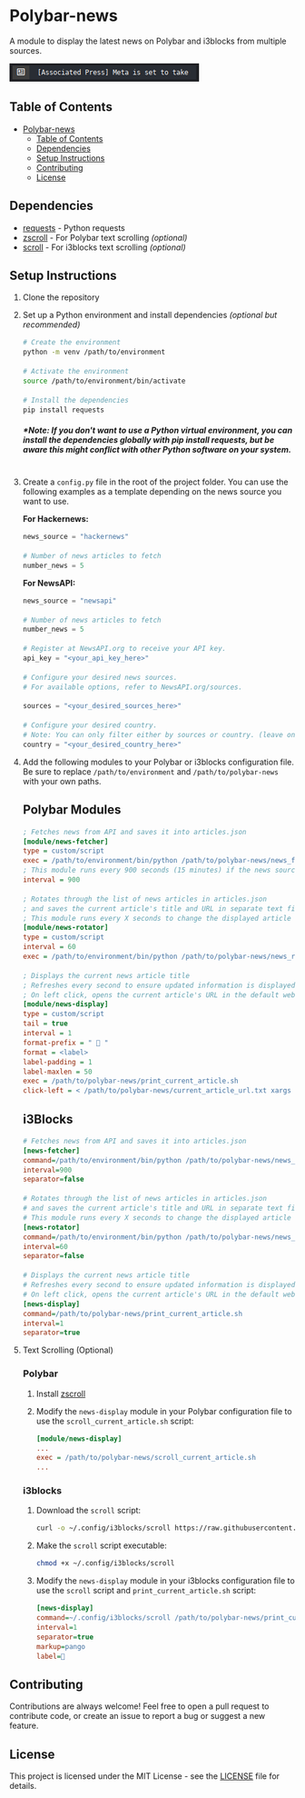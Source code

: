 # Polybar-news

A module to display the latest news on Polybar and i3blocks from multiple sources.

![Polybar-news](assets/example.gif)

## Table of Contents
- [Polybar-news](#polybar-news)
  - [Table of Contents](#table-of-contents)
  - [Dependencies](#dependencies)
  - [Setup Instructions](#setup-instructions)
  - [Contributing](#contributing)
  - [License](#license)


## Dependencies

- [requests](https://pypi.org/project/requests/) - Python requests
- [zscroll](https://github.com/noctuid/zscroll#installation) - For Polybar text scrolling *(optional)*
- [scroll](https://github.com/Anachron/i3blocks/blob/master/blocks/scroll) - For i3blocks text scrolling *(optional)*

## Setup Instructions

1. Clone the repository
2. Set up a Python environment and install dependencies *(optional but recommended)*

    ```bash
    # Create the environment
    python -m venv /path/to/environment

    # Activate the environment
    source /path/to/environment/bin/activate

    # Install the dependencies
    pip install requests
    ```
    ##### *Note: If you don't want to use a Python virtual environment, you can install the dependencies globally with pip install requests, but be aware this might conflict with other Python software on your system.<br><br>

3. Create a `config.py` file in the root of the project folder. You can use the following examples as a template depending on the news source you want to use.     

    **For Hackernews:**
    ```python
    news_source = "hackernews" 

    # Number of news articles to fetch
    number_news = 5
    ```
    **For NewsAPI:**
    ```python
    news_source = "newsapi" 

    # Number of news articles to fetch
    number_news = 5

    # Register at NewsAPI.org to receive your API key.
    api_key = "<your_api_key_here>" 

    # Configure your desired news sources. 
    # For available options, refer to NewsAPI.org/sources.

    sources = "<your_desired_sources_here>"

    # Configure your desired country. 
    # Note: You can only filter either by sources or country. (leave one empty "")
    country = "<your_desired_country_here>"  
    ```
4. Add the following modules to your Polybar or i3blocks configuration file. Be sure to replace `/path/to/environment` and `/path/to/polybar-news` with your own paths.

    ## Polybar Modules

    ```ini
    ; Fetches news from API and saves it into articles.json
    [module/news-fetcher]
    type = custom/script
    exec = /path/to/environment/bin/python /path/to/polybar-news/news_fetcher.py
    ; This module runs every 900 seconds (15 minutes) if the news source is NewsAPI due to its API limit of 100 calls per day for free tier accounts
    interval = 900

    ; Rotates through the list of news articles in articles.json 
    ; and saves the current article's title and URL in separate text files
    ; This module runs every X seconds to change the displayed article
    [module/news-rotator]
    type = custom/script
    interval = 60
    exec = /path/to/environment/bin/python /path/to/polybar-news/news_rotator.py

    ; Displays the current news article title
    ; Refreshes every second to ensure updated information is displayed 
    ; On left click, opens the current article's URL in the default web browser
    [module/news-display]
    type = custom/script
    tail = true
    interval = 1
    format-prefix = "  "
    format = <label>
    label-padding = 1
    label-maxlen = 50
    exec = /path/to/polybar-news/print_current_article.sh
    click-left = < /path/to/polybar-news/current_article_url.txt xargs -I % xdg-open %
    ```


    ## i3Blocks

    ```ini
    # Fetches news from API and saves it into articles.json
    [news-fetcher]
    command=/path/to/environment/bin/python /path/to/polybar-news/news_fetcher.py
    interval=900
    separator=false

    # Rotates through the list of news articles in articles.json
    # and saves the current article's title and URL in separate text files
    # This module runs every X seconds to change the displayed article
    [news-rotator]
    command=/path/to/environment/bin/python /path/to/polybar-news/news_rotator.py
    interval=60
    separator=false

    # Displays the current news article title
    # Refreshes every second to ensure updated information is displayed
    # On left click, opens the current article's URL in the default web browser
    [news-display]
    command=/path/to/polybar-news/print_current_article.sh
    interval=1
    separator=true
    ```

6. Text Scrolling (Optional)

    ### Polybar

    1. Install [zscroll](https://github.com/noctuid/zscroll#installation)

    2. Modify the `news-display` module in your Polybar configuration file to use the `scroll_current_article.sh` script:

        ```ini
        [module/news-display]
        ...
        exec = /path/to/polybar-news/scroll_current_article.sh
        ...
        ```

    ### i3blocks

    1. Download the `scroll` script:

        ```bash
        curl -o ~/.config/i3blocks/scroll https://raw.githubusercontent.com/Anachron/i3blocks/master/blocks/scroll
        ```
    
    2. Make the `scroll` script executable:

        ```bash
        chmod +x ~/.config/i3blocks/scroll
        ```

    3. Modify the `news-display` module in your i3blocks configuration file to use the `scroll` script and `print_current_article.sh` script:

        ```ini
        [news-display]
        command=~/.config/i3blocks/scroll /path/to/polybar-news/print_current_article.sh
        interval=1
        separator=true
        markup=pango
        label= 
        ```

## Contributing

Contributions are always welcome! Feel free to open a pull request to contribute code, or create an issue to report a bug or suggest a new feature.


## License

This project is licensed under the MIT License - see the [LICENSE](LICENSE) file for details.